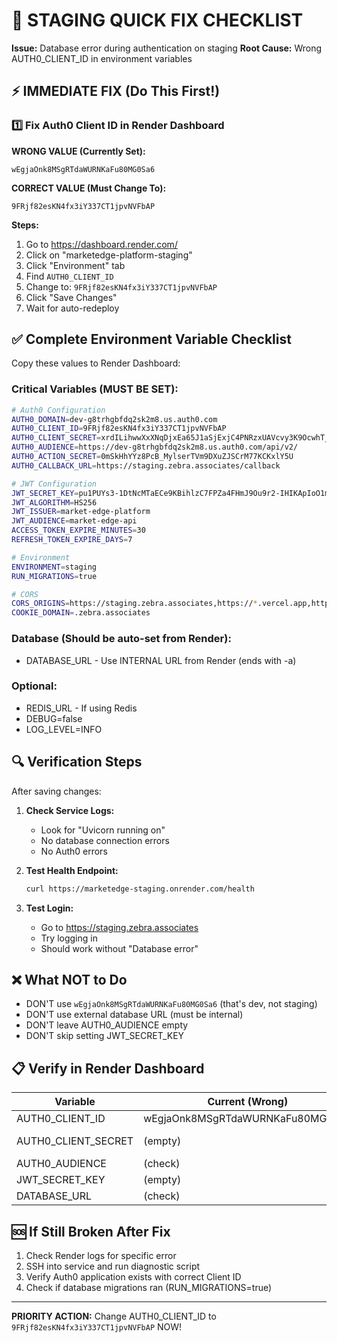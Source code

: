 # 🚨 STAGING QUICK FIX CHECKLIST

**Issue:** Database error during authentication on staging
**Root Cause:** Wrong AUTH0_CLIENT_ID in environment variables

## ⚡ IMMEDIATE FIX (Do This First!)

### 1️⃣ Fix Auth0 Client ID in Render Dashboard

**WRONG VALUE (Currently Set):**
```
wEgjaOnk8MSgRTdaWURNKaFu80MG0Sa6
```

**CORRECT VALUE (Must Change To):**
```
9FRjf82esKN4fx3iY337CT1jpvNVFbAP
```

**Steps:**
1. Go to https://dashboard.render.com/
2. Click on "marketedge-platform-staging"
3. Click "Environment" tab
4. Find `AUTH0_CLIENT_ID`
5. Change to: `9FRjf82esKN4fx3iY337CT1jpvNVFbAP`
6. Click "Save Changes"
7. Wait for auto-redeploy

## ✅ Complete Environment Variable Checklist

Copy these values to Render Dashboard:

### Critical Variables (MUST BE SET):

```bash
# Auth0 Configuration
AUTH0_DOMAIN=dev-g8trhgbfdq2sk2m8.us.auth0.com
AUTH0_CLIENT_ID=9FRjf82esKN4fx3iY337CT1jpvNVFbAP
AUTH0_CLIENT_SECRET=xrdILihwwXxXNqDjxEa65J1aSjExjC4PNRzxUAVcvy3K9OcwhT_FVEqwziA-bQa7
AUTH0_AUDIENCE=https://dev-g8trhgbfdq2sk2m8.us.auth0.com/api/v2/
AUTH0_ACTION_SECRET=0mSkHhYYz8PcB_MylserTVm9DXuZJSCrM77KCKxlY5U
AUTH0_CALLBACK_URL=https://staging.zebra.associates/callback

# JWT Configuration
JWT_SECRET_KEY=pu1PUYs3-1DtNcMTaECe9KBihlzC7FPZa4FHmJ9Ou9r2-IHIKApIoO1mLTtxF1Ge
JWT_ALGORITHM=HS256
JWT_ISSUER=market-edge-platform
JWT_AUDIENCE=market-edge-api
ACCESS_TOKEN_EXPIRE_MINUTES=30
REFRESH_TOKEN_EXPIRE_DAYS=7

# Environment
ENVIRONMENT=staging
RUN_MIGRATIONS=true

# CORS
CORS_ORIGINS=https://staging.zebra.associates,https://*.vercel.app,http://localhost:3000
COOKIE_DOMAIN=.zebra.associates
```

### Database (Should be auto-set from Render):
- DATABASE_URL - Use INTERNAL URL from Render (ends with -a)

### Optional:
- REDIS_URL - If using Redis
- DEBUG=false
- LOG_LEVEL=INFO

## 🔍 Verification Steps

After saving changes:

1. **Check Service Logs:**
   - Look for "Uvicorn running on"
   - No database connection errors
   - No Auth0 errors

2. **Test Health Endpoint:**
   ```bash
   curl https://marketedge-staging.onrender.com/health
   ```

3. **Test Login:**
   - Go to https://staging.zebra.associates
   - Try logging in
   - Should work without "Database error"

## ❌ What NOT to Do

- DON'T use `wEgjaOnk8MSgRTdaWURNKaFu80MG0Sa6` (that's dev, not staging)
- DON'T use external database URL (must be internal)
- DON'T leave AUTH0_AUDIENCE empty
- DON'T skip setting JWT_SECRET_KEY

## 📋 Verify in Render Dashboard

| Variable | Current (Wrong) | Should Be (Correct) | ✅ |
|----------|----------------|-------------------|---|
| AUTH0_CLIENT_ID | wEgjaOnk8MSgRTdaWURNKaFu80MG0Sa6 | 9FRjf82esKN4fx3iY337CT1jpvNVFbAP | ⬜ |
| AUTH0_CLIENT_SECRET | (empty) | xrdILihwwXxXNqDjxEa65J1aSjExjC4PNRzxUAVcvy3K9OcwhT_FVEqwziA-bQa7 | ⬜ |
| AUTH0_AUDIENCE | (check) | https://dev-g8trhgbfdq2sk2m8.us.auth0.com/api/v2/ | ⬜ |
| JWT_SECRET_KEY | (empty) | pu1PUYs3-1DtNcMTaECe9KBihlzC7FPZa4FHmJ9Ou9r2... | ⬜ |
| DATABASE_URL | (check) | Internal URL (ends with -a) | ⬜ |

## 🆘 If Still Broken After Fix

1. Check Render logs for specific error
2. SSH into service and run diagnostic script
3. Verify Auth0 application exists with correct Client ID
4. Check if database migrations ran (RUN_MIGRATIONS=true)

---

**PRIORITY ACTION:** Change AUTH0_CLIENT_ID to `9FRjf82esKN4fx3iY337CT1jpvNVFbAP` NOW!